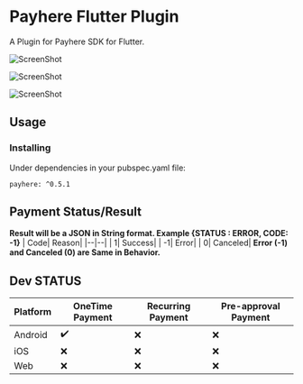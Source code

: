 # Payhere Flutter Plugin

A Plugin for Payhere SDK for Flutter.

![ScreenShot](https://raw.githubusercontent.com/SrilalS/Payhere-Flutter-Plugin/blob/master/Docs/img/1.png?raw=true)

![ScreenShot](https://raw.githubusercontent.com/SrilalS/Payhere-Flutter-Plugin/blob/master/Docs/img/1.png?raw=true)

![ScreenShot](https://raw.githubusercontent.com/SrilalS/Payhere-Flutter-Plugin/blob/master/Docs/img/1.png?raw=true)

## Usage
### Installing
Under dependencies in your pubspec.yaml file:

    payhere: ^0.5.1
## Payment Status/Result

**Result will be a JSON in String format. Example  {STATUS : ERROR, CODE: -1}**
| Code| Reason|
|--|--|
| 1|  Success|
| -1|  Error|
| 0|  Canceled|
**Error (-1) and Canceled (0) are Same in Behavior.**

## Dev STATUS
| Platform| OneTime Payment| Recurring Payment | Pre-approval Payment
|--|--|--|--|
| Android |  ✔️| ❌ | ❌ | 
| iOS |  ❌| ❌ | ❌ |
| Web |  ❌| ❌ | ❌ |